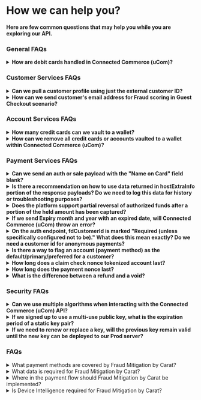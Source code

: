 # How we can help you? 

**Here are few common questions that may help you while you are exploring our API.**

### General FAQs

<details>
<summary><b>How are debit cards handled in Connected Commerce (uCom)?</b></summary>

Debit cards are treated the same way as credit cards in Connected Commerce (uCom) requests. 

</details>

### Customer Services FAQs

<details>
<summary><b>Can we pull a customer profile using just the external customer ID?</b></summary>

Yes, this operation is possible using the query strong "externalId" as demonstrated below: </br>
GET /v1/customers/?externalId=customerid

</details>

<details>
<summary><b>How can we send customer's email address for Fraud scoring in Guest Checkout scenario?</b></summary>

To pass through the customer’s email address for fraud scoring, you have to add the "purchaseInfo" field to your API call as demonstrated below: <br>
```json
{
   "authorization":{
      "orderId":"Order8341003",
      "storeId":"703904",
      "requestedAmount":349.5,
      "currencyCode":{
         "number":840
      },
      "fundingSource":{
         "token":{
            "tokenId":"2a6078ab-c9d7-4113-8dee-bad68417a1c7",
            "tokenProvider":"CLAIM_CHECK_NONCE"
         }
      },
      "purchaseInfo":[
         {
            "order":{
               "emails":[
                  {
                     "value":"sample01@sample01.com",
                     "type":"home"
                  }
               ]
            }
         }
      ]
   }
}

```
</details>

### Account Services FAQs

<details>
  <summary><b>How many credit cards can we vault to a wallet?</b></summary>

The number of cards allowed to be vaulted per wallet is adjustable based on the client’s preferences. 

</details>

<details>
<summary><b>How can we remove all credit cards or accounts vaulted to a wallet within Connected Commerce (uCom)?</b></summary>

Connected Commerce (uCom) does not offer the ability to remove all accounts tied to a specific wallet. Connected Commerce (uCom) does, however, offer the ability to remove one account at a time using the API call below: <br>
DELETE /v1/customers/{fdCustomerId}/accounts/{fdAccountId} </br>
Also, please note that if you delete a customer profile, by default all vaulted/saved cards will be deleted automatically along with the customer profile.

</details>


### Payment Services FAQs 


<details>
<summary><b>Can we send an auth or sale payload with the "Name on Card" field blank?</b></summary>

Yes, Connected Commerce (uCom) does not require name on card to be sent as part of the auth or sale transaction.
</details>

<details>
<summary><b>Is there a recommendation on how to use data returned in hostExtraInfo portion of the response payloads? Do we need to log this data for history or troubleshooting purposes?</b></summary>

Yes, we recommend making use of the data returned in the "hostExtraInfo" field to troubleshoot issues with transactions as that provides the exact reason why a transaction was declined.
  
</details>
  
<details>
<summary><b>Does the platform support partial reversal of authorized funds after a portion of the held amount has been captured?</b></summary>

Yes, Connected Commerce (uCom) does support partial reversal. For example, if we have an authorization for $50 and we only captured $20, the remaining amount will be released automatically.
</details>

<details>
<summary><b>If we send Expiry month and year with an expired date, will Connected Commerce (uCom) throw an error?</b></summary>

Connected Commerce (uCom) does not have any validation against the Expiry month and year, but our downstream payment system does the validation and throws error, which then gets passed to Connected Commerce (uCom).

</details>


<details>
<summary><b>On the auth endpoint, fdCustomerId is marked "Required (unless specifically configured not to be)."  What does this mean exactly?  Do we need a customer id for anonymous payments?</b></summary>

An fdCustomerId is required to perform payments using a vaulted account only, but it is not mandatory for anonymous payments. 

</details>

<details>
<summary><b>Is there a way to flag an account (payment method) as the default/primary/preferred for a customer?</b></summary>

 No, however, hosted pages does allow you to pass a "preferred" card in JSON that will preselect an account ID as demonstrated below: <br>
 
 ```json
 "preferredCard": { "fdAccountId": "8a7f7fb770427dbf01704518eee40019"
```
</details>

<details>
<summary><b>How long does a claim check nonce tokenized account last?</b></summary>

There is no time expiration, but a nonce expires once it is used.

</details>

<details>
<summary><b>How long does the payment nonce last?</b></summary>

23 hours and 20 minutes
  
</details>


<details>
<summary><b>What is the difference between a refund and a void?</b></summary>

Void is generally used for canceling a previous operation, such as a capture, sale, or auth. </br>
Refund, on the other hand, is used when a transaction is fully completed. Either the money has  moved or settlement is done.
 
For QSR, void is the most likely use case as the change would likely occur very quickly after a sale (you're not refunding food 3 days later). That said, refunds probably have to be done at the POS, while an order cancellation for QSR is likely done through the mobile app or before food is received, so void is more likely in that case.

</details>

### Security FAQs

<details>
<summary><b>Can we use multiple algorithms when interacting with the Connected Commerce (uCom) API?</b></summary>

No, Connected Commerce (uCom) does not support multiple algorithms for the same partner.

</details>

<details>
<summary><b>If we signed up to use a multi-use public key, what is the expiration period of a static key pair?</b></summary>

We will generate a multi-use key on your behalf once, and disable the option to generate a key again. The public key we provide does not expire unless requested.

</details>

<details>
<summary><b>If we need to renew or replace a key, will the previous key remain valid until the new key can be deployed to our Prod server?</b></summary>

Each environment (CAT and Prod) will have its own key. If you would like to replace or renew a key, we need to do a deployment. Once the new key is generated, the old key will not work.

</details>

### FAQs

<details>

<summary>What payment methods are covered by Fraud Mitigation by Carat?</summary>

 Fraud Mitigation by Carat provides a fraud prevention solution for a merchant's eCommerce/Digital Commerce offering. The solution supports any payment method which has a card number format as the primary key (i.e., 14-20 digits). Example payment methods currently supported for scoring are:

- Major Card Brands: Visa, MasterCard, Discover, AMEX, etc.
- Local Payment Methods: Carte Bancaires, Carte Bleue, CartaSi, etc.
- Digital Wallets: Apple Pay, Google Pay, Samsung Pay, Amazon Pay, etc.
- Other: Gift Cards, PLCC, EBT Online, etc.

The most notable absence is PayPal support, which is on the product roadmap.

</details>

<details>

<summary>What data is required for Fraud Mitigation by Carat?</summary>

Data required for an effective fraud mitigation service can be broken into five categories:

- Customer Information: customer ID, name, address, email address and telephone number
- Payment Method Information: card number, expiration date, cardholder name and address
- Order Information: price, currency, basket contents, shipping address and store information
- Transaction Information: transaction type, issuer response, 3DS response and transaction status
- Device Information: device ID, IP address, device manufacturer, model and operating system

</details>

<details>

<summary> Where in the payment flow should Fraud Mitigation by Carat be implemented? </summary>

It is strongly advised that Fraud Mitigation by Carat is implemented pre-authorization and pre-authentication (prior to submission to networks for authorization or to 3DS services for authentication). In this set-up the fraud prevention suite can proactively prevent potential and known fraudsters prior to the card networks or issuers knowing of the attempted payment. Up front fraud prevention provides a merchant with several benefits:

- Where a payment is declined due to being categorized as potentially fraudulent, the merchant does not suffer the costs associated with processing the transaction
- Where an attack on a merchant's eCommerce platform is identified the fraudulent activity never reaches the networks or issuers, helping the merchant avoid fines
- Known fraudsters on a merchant's eCommerce platform are instantly refused to conduct payments

While the solution allows for a post-authorization configuration it is strongly discouraged and is only implementable with sign-off from the Fraud Mitigation Product Owner.

</details>

<details>

<summary> Is Device Intelligence required for Fraud Mitigation by Carat? </summary>

Fraud Mitigation by Carat provides a set of Device Intelligence components which can be integrated to a merchant’s website (JavaScript) or mobile application (SDK). The solution also allows merchants to provide device fingerprinting information pulled from another provider to the service – however the scope of data that can be provided through this method is less than that which is collected by the provided device components. Regardless of device intelligence provider the data collected is a core component of eCommerce fraud prevention, and as such integrating device intelligence is a requirement for using the solution. Any exceptions to this requirement need approval from the Fraud Mitigation Product Owner.
</details>

[//]: # (These are reference links used in markdown file)

[Setup Tenant]: <?path=docs/getting-started/setup-tenant/setup-tenant.md>

[Register Tenant]: <?path=docs/getting-started/setup-tenant/register-tenant.md>

[Deploy Tenant]: <?path=docs/getting-started/setup-tenant/deploy-tenant.md>

[Sample tenant repo]: <https://github.com/fiserv/sample-tenant>
